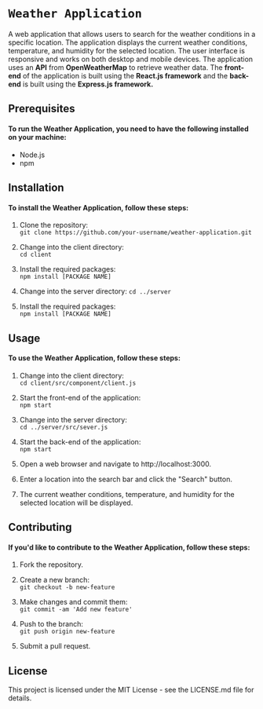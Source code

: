 # `Weather Application`
A web application that allows users to search for the weather conditions in a specific location. The application displays the current weather conditions, temperature, and humidity for the selected location. The user interface is responsive and works on both desktop and mobile devices. The application uses an **API** from **OpenWeatherMap** to retrieve weather data. The **front-end** of the application is built using the **React.js framework** and the **back-end** is built using the **Express.js framework.**

## Prerequisites
#### To run the Weather Application, you need to have the following installed on your machine:
- Node.js
- npm

## Installation
#### To install the Weather Application, follow these steps:
1. Clone the repository:\
`git clone https://github.com/your-username/weather-application.git`

2. Change into the client directory:\
`cd client`

3. Install the required packages:\
`npm install [PACKAGE NAME]`

4. Change into the server directory:
`cd ../server`

5. Install the required packages:\
`npm install [PACKAGE NAME]`

## Usage
#### To use the Weather Application, follow these steps:

1. Change into the client directory:\
`cd client/src/component/client.js`

2. Start the front-end of the application:\
`npm start`

3. Change into the server directory:\
`cd ../server/src/sever.js`

4. Start the back-end of the application:\
`npm start`

5. Open a web browser and navigate to http://localhost:3000.

6. Enter a location into the search bar and click the "Search" button.

7. The current weather conditions, temperature, and humidity for the selected location will be displayed.


## Contributing
#### If you'd like to contribute to the Weather Application, follow these steps:

1. Fork the repository.

2. Create a new branch:\
`git checkout -b new-feature`

2. Make changes and commit them:\
`git commit -am 'Add new feature'`

3. Push to the branch:\
`git push origin new-feature`

4. Submit a pull request.


## License
This project is licensed under the MIT License - see the LICENSE.md file for details.
